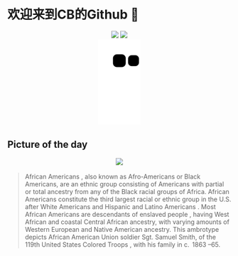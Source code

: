 
# 欢迎来到CB的Github 👋

<div align="center">
  <img height="137px" src="https://github-readme-stats.vercel.app/api?username=SuperCB&show_icons=true&theme=radical" />
  <img height="137px" src="https://github-readme-stats.vercel.app/api/top-langs/?username=SuperCB&hide_title=true&hide_border=true&layout=compact&langs_count=6&text_color=000&icon_color=fff" />
</div>


<div align="center">
    <img src="./contribution-snake/github-contribution-grid-snake.svg" />
</div>



## Picture of the day
<div align="center">
  <img width=400px src="https://upload.wikimedia.org/wikipedia/commons/thumb/b/bf/Sgt._Samuel_Smith%2C_African_American_soldier_in_Union_uniform_with_wife_and_two_daughters.jpg/750px-Sgt._Samuel_Smith%2C_African_American_soldier_in_Union_uniform_with_wife_and_two_daughters.jpg" />
</div>

>African Americans , also known as Afro-Americans or Black Americans, are an  ethnic group  consisting of Americans with partial or total ancestry from any of the  Black  racial groups of Africa. African Americans constitute the third largest racial or ethnic group in the U.S. after  White Americans  and  Hispanic and Latino Americans . Most African Americans are descendants of  enslaved people , having West African and coastal Central African ancestry, with varying amounts of Western European and Native American ancestry. This  ambrotype  depicts African American  Union  soldier Sgt. Samuel Smith, of the 119th  United States Colored Troops , with his family in  c.  1863 –65.


